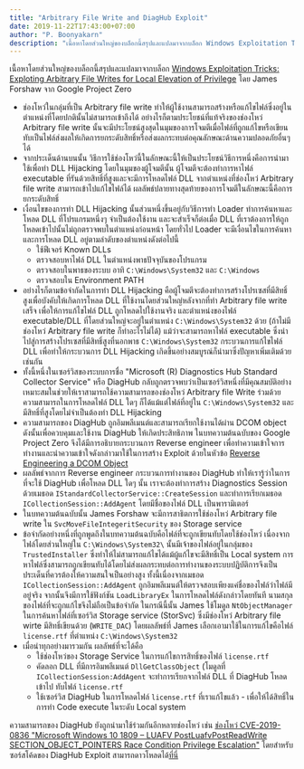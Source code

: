 ```yaml
---
title: "Arbitrary File Write and DiagHub Exploit"
date: 2019-11-22T17:43:00+07:00
author: "P. Boonyakarn"
description: "เนื้อหาโดยส่วนใหญ่ของบล็อกนี้สรุปและแปลมาจากบล็อก Windows Exploitation Tricks: Exploting Arbitrary File Writes for Local Elevation of Privilege โดย James Forshaw จาก Google Project Zero"
---
```


เนื้อหาโดยส่วนใหญ่ของบล็อกนี้สรุปและแปลมาจากบล็อก [Windows Exploitation Tricks: Exploting Arbitrary File Writes for Local Elevation of Privilege](https://googleprojectzero.blogspot.com/2018/04/windows-exploitation-tricks-exploiting.html) โดย James Forshaw จาก Google Project Zero

- ช่องโหว่ในกลุ่มที่เป็น Arbitrary file write ทำให้ผู้ใช้งานสามารถสร้างหรือแก้ไขไฟล์ซึ่งอยู่ในตำแหน่งที่โดยปกตินั้นไม่สามารถเข้าถึงได้ อย่างไรก็ตามประโยชน์ที่แท้จริงของช่องโหว่ Arbitrary file write นั้นจะมีประโยชน์สูงสุดในมุมของการโจมตีเมื่อไฟล์ที่ถูกแก้ไขหรือเขียนทับเป็นไฟล์ส่งผลให้เกิดการยกระดับสิทธิ์หรือส่งผลกระทบต่อคุณลักษณะด้านความปลอดภัยอื่นๆ ได้
- จากประเด็นด้านบนนั้น วิธีการใช้ช่องโหว่นี้ในลักษณะนี้ให้เป็นประโยชน์วิธีการหนึ่งคือการนำมาใช้เพื่อทำ DLL Hijacking โดยในมุมของผู้โจมตีนั้น ผู้โจมตีจะต้องทำการหาไฟล์ executable ที่รันด้วยสิทธิ์ที่สูงและจะมีการโหลดไฟล์ DLL จากตำแหน่งที่ช่องโหว่ Arbitrary file write สามารถเข้าไปแก้ไขไฟล์ได้ ผลลัพธ์ปลายทางสุดท้ายของการโจมตีในลักษณะนี้คือการยกระดับสิทธิ์
- เงื่อนไขของการทำ DLL Hijacking นั้นส่วนหนึ่งขึ้นอยู่กับวิธีการทำ Loader ทำการค้นหาและโหลด DLL ที่โปรแกรมหนึ่งๆ จำเป็นต้องใช้งาน และจะสำเร็จก็ต่อเมื่อ DLL ที่เราต้องการให้ถูกโหลดเข้าไปนั้นไม่ถูกตรวจพบในตำแหน่งก่อนหน้า โดยทั่วไป Loader จะมีเงื่อนไขในการค้นหาและการโหลด DLL อยู่ตามลำดับของตำแหน่งดังต่อไปนี้
    - ใช้ฟีเจอร์ Known DLLs
    - ตรวจสอบหาไฟล์ DLL ในตำแหน่งพาธปัจจุบันของโปรแกรม
    - ตรวจสอบในพาธของระบบ อาทิ `C:\Windows\System32` และ `C:\Windows`
    - ตรวจสอบใน Environment PATH
- อย่างไรก็ตามข้อจำกัดในการทำ DLL Hijacking คือผู้โจมตีจะต้องทำการสร้างโปรเซสที่มีสิทธิ์สูงเพื่อบังคับให้เกิดการโหลด DLL ที่ใช้งานโดยส่วนใหญ่หลังจากที่ทำ Arbitrary file write เสร็จ เพื่อให้การแก้ไขไฟล์ DLL ถูกโหลดไปใช้งานจริง และตำแหน่งของไฟล์ executable/DLL ที่โดยส่วนใหญ่จะอยู่ในตำแหน่ง `C:\Windows\System32` ด้วย (ถ้าไม่มีช่องโหว่ Arbitrary file write ก็ทำอะไรไม่ได้) แม้ว่าจะสามารถหาไฟล์ executable ซึ่งนำไปสู่การสร้างโปรเซสที่มีสิทธิ์สูงที่นอกพาธ `C:\Windows\System32` กระบวนการแก้ไขไฟล์ DLL เพื่อทำให้กระบวนการ DLL Hijacking เกิดขึ้นอย่างสมบูรณ์ก็นำมาซึ่งปัญหาเพิ่มเติมด้วยเช่นกัน
- ทั้งนี้หนึ่งในเซอร์วิสของระบบการชื่อ "Microsoft (R) Diagnostics Hub Standard Collector Service" หรือ DiagHub กลับถูกตรวจพบว่าเป็นเซอร์วิสหนึ่งที่มีคุณสมบัติอย่างเหมาะสมในช่วยให้เราสามารถใช้ความสามารถของช่องโหว่ Arbitrary file Write ร่วมด้วยความสามารถในการโหลดไฟล์ DLL ใดๆ ก็ได้แม้แต่ไฟล์ที่อยู่ใน `C:\Windows\System32` และมีสิทธิ์ที่สูงโดยไม่จำเป็นต้องทำ DLL Hijacking
- ความสามารถของ DiagHub ถูกอิมพลีเมนต์และสามารถเรียกใช้งานได้ผ่าน DCOM object ดังนั้นเพื่อควบคุมและใช้งาน DiagHub ให้เกิดประสิทธิภาพ ในบทความต้นฉบับของ Google Project Zero จึงได้มีการอธิบายกระบวนการ Reverse engineer เพื่อทำความเข้าใจการทำงานและนำความเข้าใจดังกล่าวมาใช้ในการสร้าง Exploit ด้วยในหัวข้อ [Reverse Engineering a DCOM Object](https://googleprojectzero.blogspot.com/2018/04/windows-exploitation-tricks-exploiting.html)
- ผลลัพธ์จากการ Reverse engineer กระบวนการทำงานของ DiagHub ทำให้เรารู้ว่าในการที่จะใช้ DiagHub เพื่อโหลด DLL ใดๆ นั้น เราจะต้องทำการสร้าง Diagnostics Session ด้วยเมธอด `IStandardCollectorService::CreateSession` และทำการเรียกเมธอด `ICollectionSession::AddAgent` โดยมีชื่อของไฟล์ DLL เป็นพารามิเตอร์
- ในบทความต้นฉบับนั้น James Forshaw จะมีการสาธิตการใช้ช่องโหว่ Arbitrary file write ใน `SvcMoveFileIntegeritSecurity` ของ Storage service
- ข้อจำกัดอย่างหนึ่งที่ถูกพูดถึงในบทความต้นฉบับคือไฟล์ที่จะถูกเขียนทับโดยใช้ช่องโหว่ เนื่องจากไฟล์โดยส่วนใหญ่ใน `C:\Windows\System32\` นั้นมีเจ้าของไฟล์อยู่ในกลุ่มของ `TrustedInstaller` ซึ่งทำให้ไม่สามารถแก้ไขได้แม้ผู้แก้ไขจะมีสิทธิ์เป็น Local system การหาไฟล์ซึ่งสามารถถูกเขียนทับได้โดยไม่ส่งผลกระทบต่อการทำงานของระบบปฏิบัติการจึงเป็นประเด็นที่ควรต้องให้ความสนใจเป็นอย่างสูง ทั้งนี้เนื่องจากเมธอด  `ICollectionSession::AddAgent` ถูกอิมพลีเมนต์ให้ตรวจสอบเพียงแค่ชื่อของไฟล์ว่าไฟล์มีอยู่จริง จากนั้นจึงมีการใช้ฟังก์ชัน `LoadLibraryEx` ในการโหลดไฟล์ดังกล่าวโดยทันที นามสกุลของไฟล์ที่จะถูกแก้ไขจึงไม่ถือเป็นข้อจำกัด ในกรณีนี้นั้น James ใช้โมดูล `NtObjectManager` ในการค้นหาไฟล์ที่เซอร์วิส Storage service (StorSvc) ซึ่งมีช่องโหว่ Arbitrary file wirte มีสิทธิ์เขียนด้วย (`WRITE_DAC`) โดยผลลัพธ์ที่ James เลือกเอามาใช้ในการแก้ไขคือไฟล์ `license.rtf` ที่ตำแหน่ง `C:\Windows\System32`
- เมื่อนำทุกอย่างมารวมกัน ผลลัพธ์ที่จะได้คือ
    - ใช้ช่องโหว่ของ Storage Service ในการแก้ไขการสิทธิ์ของไฟล์ `license.rtf`
    - คัดลอก DLL ที่มีการอิมพลีเมนต์ `DllGetClassObject` (โมดูลที่ `ICollectionSession:AddAgent` จะทำการเรียกจากไฟล์ DLL ที่ DiagHub โหลดเข้าไป ทับไฟล์ `license.rtf`
    - ใช้เซอร์วิส DiagHub ในการโหลดไฟล์ `license.rtf` ที่เราแก้ไขแล้ว - เพื่อให้ได้สิทธิ์ในการทำ Code execute ในระดับ Local system

ความสามารถของ DiagHub ยังถูกนำมาใช้ร่วมกันอีกหลายช่องโหว่ เช่น [ช่องโหว่ CVE-2019-0836 "Microsoft Windows 10 1809 – LUAFV PostLuafvPostReadWrite SECTION_OBJECT_POINTERS Race Condition Privilege Escalation"](https://www.exploit-db.com/exploits/46718) โดยสำหรับซอร์สโค้ดของ DiagHub Exploit สามารถดาวโหลดได้[ที่นี่](https://github.com/decoder-it/diaghub_exploit)